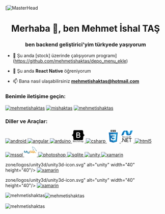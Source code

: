  [![MasterHead](http://media.licdn.com/dms/image/D4D03AQH1rD6gkAOmJg/profile-displayphoto-shrink_200_200/0/1703293050378?e=2147483647&v=beta&t=ati6lGvDnLu6g-mVpbAuxc_YYDoJIzTI77oJYtASamc)

<h1 align="center">Merhaba 👋, ben Mehmet İshal TAŞ</h1>
<h3 align="center">ben backend geliştirici'yim türkyede yaşıyorum</h3>

- 🔭 Şu anda [stock] üzerinde çalışıyorum programı](https://github.com/mehmetishaktas/depo_menu_ekle)

- 🌱 Şu anda **React Native** öğreniyorum

- 📫 Bana nasıl ulaşabilirsiniz **mehmetishaktas@hotmail.com**

<h3 align="left">Benimle iletişime geçin:</h3>
<p align="left">
<a href = "https://linkedin.com/in/mehmetishaktas" target = "blank"><img align = "center" src = "https://raw.githubusercontent.com/rahuldkjain/github-profile-readme -generator/master/src/images/icons/Social/linked-in-alt.svg" alt = "mehmetishaktas" height = "30" genişlik = "40" /></a>
<a href = "https:/ /instagram.com/mishaktas" target = "boş"><img align = "center" src = "https://raw.githubusercontent.com/rahuldkjain/github-profile-readme-generator/master/src/images/icons /Social/instagram.svg" alt = "mishaktas" height = "30" width = "40" /></a>
<a href = "https://www.leetcode.com/mehmetishaktas" target = "blank" ><img align = "center" src = "https://raw.githubusercontent.com/rahuldkjain/github-profile-readme-generator/master/src/images/icons/Social/leet-code.svg" alt = " mehmetishaktas" height="30" width="40" /></a>
</p>

<h3 align="left">Diller ve Araçlar:</h3>
<p align = "left"> <a href = "https://developer.android.com" target = "_blank" rel = "noreferrer"> <img src = "https://raw.githubusercontent.com/devicons /devicon/master/icons/android/android-original-wordmark.svg" alt = "android" width = "40" height = "40"/> </a> <a href = "https://angular.io " target = "_blank" rel = "noreferrer"> <img src = "https://angular.io/assets/images/logos/angular/angular.svg" alt = "angular" width = "40" height = " 40"/> </a> <a href = "https://www.arduino.cc/" target = "_blank" rel = "noreferrer"> <img src = "https://cdn.worldvectorlogo.com/ logos/arduino-1.svg" alt = "arduino" width = "40" height = "40"/> </a> <a href = "https://getbootstrap.com" target = "_blank" rel = " noreferrer"> <img src = "https://raw.githubusercontent.com/devicons/devicon/master/icons/bootstrap/bootstrap-plain-wordmark.svg" alt = "bootstrap" width = "40" height = "40 "/> </a> <a href = "https://www.w3schools.com/cs/" target = "_blank" rel = "noreferrer"> <img src = "https://raw.githubusercontent.com /devicons/devicon/master/icons/csharp/csharp-original.svg" alt = "csharp" width = "40" height = "40"/> </a> <a href = "https://www.w3schools .com/css/" target = "_blank" rel = "noreferrer"> <img src = "https://raw.githubusercontent.com/devicons/devicon/master/icons/css3/css3-original-wordmark.svg" alt = "css3" width = "40" height = "40"/> </a> <a href = "https://dotnet.microsoft.com/" target = "_blank" rel = "noreferrer"> <img src = "https://raw.githubusercontent.com/devicons/devicon/master/icons/dot-net/dot-net-original-wordmark.svg" alt = "dotnet" width = "40" height = "40" /> </a> <a href = "https://www.w3.org/html/" target = "_blank" rel = "noreferrer"> <img src = "https://raw.githubusercontent.com/ devicons/devicon/master/icons/html5/html5-original-wordmark.svg" alt = "html5" width = "40" height = "40"/> </a> <a href = "https://www. microsoft.com/en-us/sql-server" target = "_blank" rel = "noreferrer"> <img src = "https://www.svgrepo.com/show/303229/microsoft-sql-server-logo.svg" alt = "mssql" width = "40" height = "40"/> </a> <a href = "https://www.mysql.com/" target = "_blank" rel = "noreferrer"> <img src = "https://raw.githubusercontent.com/devicons/devicon/master/icons/mysql/mysql-original-wordmark.svg" alt = "mysql" width = "40" height = "40"/> </a> <a href = "https://www.photoshop.com/en" target = "_blank" rel = "noreferrer"> <img src = "https://raw.githubusercontent.com/devicons/devicon /master/icons/photoshop/photoshop-line.svg" alt = "photoshop" width = "40" height = "40"/> </a> <a href = "https://www.sqlite.org/" target = "_blank" rel = "noreferrer"> <img src = "https://www.vectorlogo.zone/logos/sqlite/sqlite-icon.svg" alt = "sqlite" width = "40" height = "40 "/> </a> <a href = "https://unity.com/" target = "_blank" rel = "noreferrer"> <img src = "https://www.vectorlogo.zone/logos/unity3d /unity3d-icon.svg" alt = "unity" width = "40" height = "40"/> </a> <a href = "https://dotnet.microsoft.com/apps/xamarin" target = " _blank" rel = "noreferrer"> <img src = "https://raw.githubusercontent.com/detain/svg-logos/780f25886640cef088af994181646db2f6b1a3f8/svg/xamarin.svg" alt = "xamarin" width = "40" height = " 40"/> </a> </p>zone/logos/unity3d/unity3d-icon.svg" alt="unity" width="40" height="40"/> </a> <a href="https://dotnet.microsoft.com/apps/ xamarin" target = "_blank" rel = "noreferrer"> <img src = "https://raw.githubusercontent.com/detain/svg-logos/780f25886640cef088af994181646db2f6b1a3f8/svg/xamarin.svg" alt = "xamarin" width = " 40" yükseklik = "40"/> </a> </p>zone/logos/unity3d/unity3d-icon.svg" alt="unity" width="40" height="40"/> </a> <a href="https://dotnet.microsoft.com/apps/ xamarin" target = "_blank" rel = "noreferrer"> <img src = "https://raw.githubusercontent.com/detain/svg-logos/780f25886640cef088af994181646db2f6b1a3f8/svg/xamarin.svg" alt = "xamarin" width = " 40" yükseklik = "40"/> </a> </p>

<p><img align = "left" src = "https://github-readme-stats.vercel.app/api/top-langs?username=mehmetishaktas&show_icons=true&locale=en&layout=compact" alt = "mehmetishaktas" /> </p>

<p> <img align = "center" src = "https://github-readme-stats.vercel.app/api?username=mehmetishaktas&show_icons=true&locale=en" alt = "mehmetishaktas" /> </p>

<p><img align = "center" src = "https://github-readme-streak-stats.herokuapp.com/?user=mehmetishaktas&" alt = "mehmetishaktas" /></p>
